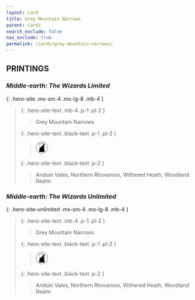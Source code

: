 ```yaml
---
layout: card
title: Grey Mountain Narrows
parent: Cards
search_exclude: false
nav_exclude: true
permalink: /cards/grey-mountain-narrows/
---
```


## PRINTINGS


### _Middle-earth: The Wizards Limited_

{: .hero-site .mx-sm-4 .mx-lg-8 .mb-4 }
> {: .hero-site-text .mb-4 .p-1 .pl-2 }
> > <div class="character-card-name">Grey Mountain Narrows</div>
>
> {: .hero-site-text .black-text .p-1 .pl-2 }
> > ![](/assets/images/shadow-land.svg)
>
> {: .hero-site-text .black-text .p-2 }
> > Anduin Vales, Northern Rhovanion, Withered Heath, Woodland Realm 
> 

### _Middle-earth: The Wizards Unlimited_

{: .hero-site-unlimited .mx-sm-4 .mx-lg-8 .mb-4 }
> {: .hero-site-text .mb-4 .p-1 .pl-2 }
> > <div class="character-card-name">Grey Mountain Narrows</div>
>
> {: .hero-site-text .black-text .p-1 .pl-2 }
> > ![](/assets/images/shadow-land.svg)
>
> {: .hero-site-text .black-text .p-2 }
> > Anduin Vales, Northern Rhovanion, Withered Heath, Woodland Realm 
> 
